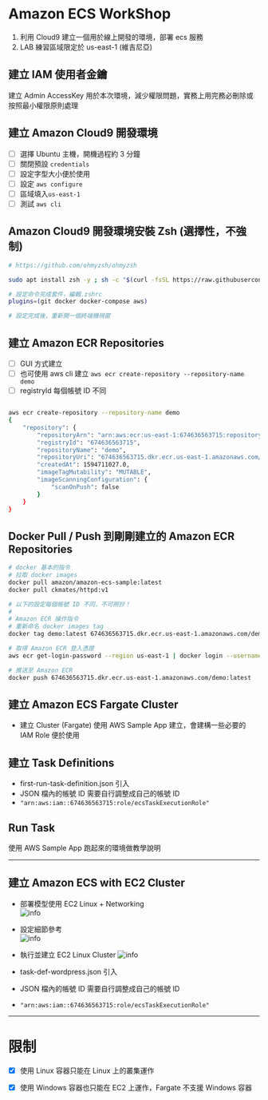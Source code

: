 # Amazon ECS WorkShop

1. 利用 Cloud9 建立一個用於線上開發的環境，部署 ecs 服務  
2. LAB 練習區域限定於 us-east-1 (維吉尼亞)

## 建立 IAM 使用者金鑰

建立 Admin AccessKey 用於本次環境，減少權限問題，實務上用完務必刪除或按照最小權限原則處理

## 建立 Amazon Cloud9 開發環境

- [ ] 選擇 Ubuntu 主機，開機過程約 3 分鐘
- [ ] 關閉預設 `credentials`
- [ ] 設定字型大小便於使用
- [ ] 設定 `aws configure`
- [ ] 區域填入`us-east-1`
- [ ] 測試 `aws cli`

## Amazon Cloud9 開發環境安裝 Zsh (選擇性，不強制)

```bash
# https://github.com/ohmyzsh/ohmyzsh

sudo apt install zsh -y ; sh -c "$(curl -fsSL https://raw.githubusercontent.com/ohmyzsh/ohmyzsh/master/tools/install.sh)"

# 設定命令完成套件，編輯.zshrc
plugins=(git docker docker-compose aws)

# 設定完成後，重新開一個終端機視窗

```

## 建立 Amazon ECR Repositories

- [ ] GUI 方式建立
- [ ] 也可使用 aws cli 建立 `aws ecr create-repository --repository-name demo`
- [ ] registryId 每個帳號 ID 不同

```bash

aws ecr create-repository --repository-name demo
{
    "repository": {
        "repositoryArn": "arn:aws:ecr:us-east-1:674636563715:repository/demo",
        "registryId": "674636563715",
        "repositoryName": "demo",
        "repositoryUri": "674636563715.dkr.ecr.us-east-1.amazonaws.com/demo",
        "createdAt": 1594711027.0,
        "imageTagMutability": "MUTABLE",
        "imageScanningConfiguration": {
            "scanOnPush": false
        }
    }
}

```

## Docker Pull / Push 到剛剛建立的 Amazon ECR Repositories

```bash
# docker 基本的指令
# 拉取 docker images
docker pull amazon/amazon-ecs-sample:latest
docker pull ckmates/httpd:v1

# 以下的設定每個帳號 ID 不同，不可照抄！
#
# Amazon ECR 操作指令
# 重新命名 docker images tag
docker tag demo:latest 674636563715.dkr.ecr.us-east-1.amazonaws.com/demo:latest

# 取得 Amazon ECR 登入憑證 
aws ecr get-login-password --region us-east-1 | docker login --username AWS --password-stdin 674636563715.dkr.ecr.us-east-1.amazonaws.com

# 推送至 Amazon ECR
docker push 674636563715.dkr.ecr.us-east-1.amazonaws.com/demo:latest
```

## 建立 Amazon ECS Fargate Cluster 

- 建立 Cluster (Fargate) 使用 AWS Sample App 建立，會建構一些必要的 IAM Role 便於使用

## 建立 Task Definitions

- first-run-task-definition.json 引入
- JSON 檔內的帳號 ID 需要自行調整成自己的帳號 ID
- `"arn:aws:iam::674636563715:role/ecsTaskExecutionRole"`

## Run Task

使用 AWS Sample App 跑起來的環境做教學說明

---

## 建立 Amazon ECS with EC2 Cluster

- 部署模型使用 EC2 Linux + Networking  
![info](./Mac-2020-07-17%20at%2015.38.48.png)

- 設定細節參考  
![info](./screenshot-ap-northeast-1.console.aws.amazon.com-2020.07.17-15_11_01.png)

- 執行並建立 EC2 Linux Cluster
![info](./Mac-2020-07-17%20at%2015.44.36.png)

- task-def-wordpress.json 引入
- JSON 檔內的帳號 ID 需要自行調整成自己的帳號 ID
- `"arn:aws:iam::674636563715:role/ecsTaskExecutionRole"`

---

# 限制

- [x] 使用 Linux 容器只能在 Linux 上的叢集運作
- [x] 使用 Windows 容器也只能在 EC2 上運作，Fargate 不支援 Windows 容器

